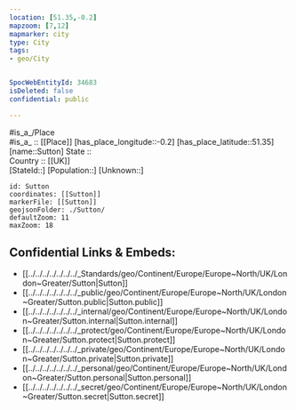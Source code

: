 ```yaml
---
location: [51.35,-0.2] 
mapzoom: [7,12] 
mapmarker: city 
type: City
tags:
- geo/City


SpocWebEntityId: 34683
isDeleted: false
confidential: public

---
```

#is_a_/Place  
#is_a_ :: [[Place]] 
[has_place_longitude::-0.2] 
[has_place_latitude::51.35] 
[name::Sutton] 
State ::  
Country :: [[UK]]  
[StateId::] 
[Population::] 
[Unknown::] 


```leaflet
id: Sutton
coordinates: [[Sutton]] 
markerFile: [[Sutton]] 
geojsonFolder: ./Sutton/
defaultZoom: 11 
maxZoom: 18
```


## Confidential Links & Embeds: 
- [[../../../../../../../_Standards/geo/Continent/Europe/Europe~North/UK/London~Greater/Sutton|Sutton]] 
- [[../../../../../../../_public/geo/Continent/Europe/Europe~North/UK/London~Greater/Sutton.public|Sutton.public]] 
- [[../../../../../../../_internal/geo/Continent/Europe/Europe~North/UK/London~Greater/Sutton.internal|Sutton.internal]] 
- [[../../../../../../../_protect/geo/Continent/Europe/Europe~North/UK/London~Greater/Sutton.protect|Sutton.protect]] 
- [[../../../../../../../_private/geo/Continent/Europe/Europe~North/UK/London~Greater/Sutton.private|Sutton.private]] 
- [[../../../../../../../_personal/geo/Continent/Europe/Europe~North/UK/London~Greater/Sutton.personal|Sutton.personal]] 
- [[../../../../../../../_secret/geo/Continent/Europe/Europe~North/UK/London~Greater/Sutton.secret|Sutton.secret]] 
